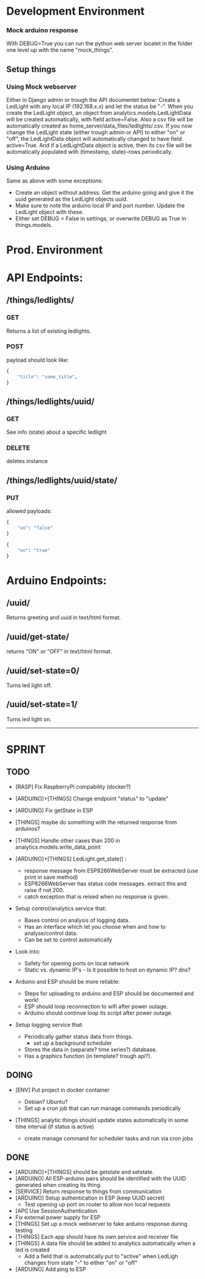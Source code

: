 # Development Environment

### Mock arduino response

With DEBUG=True you can run the python web server locatet in the folder one level up with the name "mock_things".

## Setup things

### Using Mock webserver

Either in Django admin or trough the API documentet below: Create a LedLight with any local IP (192.168.x.x) and let the status be "-".
When you create the LedLight object, an object from analytics.models.LedLightData will be created automatically, with field active=False. Also a csv file will be automatically created as home_server/data_files/ledlights/<pk>.csv.
If you now change the LedLight state (either trough admin or API) to either "on" or "off", the LedLightData object will automatically changed to have field active=True. And if a LedLightData object is active, then its csv file will be automatically populated with (timestamp, state)-rows periodically.

### Using Arduino

Same as above with some exceptions:

* Create an object without address. Get the arduino going and give it the uuid generated as the LedLight objects uuid.
* Make sure to note the arduino local IP and port number. Update the LedLight object with these.
* Either set DEBUG = False in settings, or overwrite DEBUG as True in things.models.

# Prod. Environment

# API Endpoints:

## /things/ledlights/

### GET

Returns a list of existing ledlights.

### POST

payload should look like:
```python
{
    "title": "some_title",
}
```
## /things/ledlights/uuid/

### GET

See info (state) about a specific ledlight

### DELETE

deletes instance

## /things/ledlights/uuid/state/

### PUT

allowed payloads:
```python
{
    "on": "false"
}

{
    "on": "true"
}
```

# Arduino Endpoints:

## /uuid/

Returns greeting and uuid in text/html format.

## /uuid/get-state/

returns "ON" or "OFF" in text/html format.

## /uuid/set-state=0/

Turns led light off.

## /uuid/set-state=1/

Turns led light on.

--------------------------------------------------------------------------------

# SPRINT

## TODO

* [RASP] Fix RaspberryPi compability (docker?)
* [ARDUINO]+[THINGS] Change endpoint "status" to "update"
* [ARDUINO] Fix getState in ESP
* [THINGS] maybe do something with the returned response from arduinos?
* [THINGS] Handle other cases than 200 in analytics.models.write_data_point
* [ARDUINO]+[THINGS] LedLight.get_state() : 
    - response message from ESP8266WebServer must be extracted (use print in save method)
    - ESP8266WebServer has status code messages. extract this and raise if not 200.
    - catch exception that is reised when no response is given.

* Setup control/analytics service that:
    * Bases control on analysis of logging data.
    * Has an interface which let you choose when and how to analyse/control data.
    * Can be set to control automatically
* Look into:
	* Safety for opening ports on local network
	* Static vs. dynamic IP's - Is it possible to host on dynamic IP? dns?
* Arduino and ESP should be more reliable:
	* Steps for uploading to arduino and ESP should be documented and work!
	* ESP should loop reconnection to wifi after power outage.
	* Arduino should continue loop its script after power outage.
* Setup logging service that:
    * Periodically gather status data from things.
        - set up a background scheduler
    * Stores the data in (separate? time series?) database.
    * Has a graphics function (in template? trough api?).

## DOING

* [ENV] Put project in docker container
    - Debian? Ubuntu?
    - Set up a cron job that can run manage commands periodically

* [THINGS] analytic things should update states automatically in some time interval (if status is active)
    - create manage command for scheduler tasks and run via cron jobs

## DONE

* [ARDUINO]+[THINGS] should be getstate and setstate.
* [ARDUINO] All ESP-arduino pairs should be identified with the UUID generated when creating its thing.
* [SERVICE] Return response to things from communication
* [ARDUINO] Setup authentication in ESP (keep UUID secret)
    * Test opening up port on router to allow non local requests
* [API] Use SessionAuthentication
* Fix external power supply for ESP
* [THINGS] Set up a mock webserver to fake arduino response during testing
* [THINGS] Each app should have its own service and receiver file
* [THINGS] A data file should be added to analytics automatically when a led is created
    - Add a field that is automatically put to "active" when LedLigh changes from state "-" to either "on" or "off"
* [ARDUINO] Add ping to ESP
